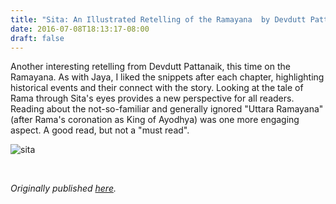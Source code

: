 ```yaml
---
title: "Sita: An Illustrated Retelling of the Ramayana  by Devdutt Pattanaik"
date: 2016-07-08T18:13:17-08:00
draft: false
---
```


Another interesting retelling from Devdutt Pattanaik, this time on the Ramayana. As with Jaya, I liked the snippets after each chapter, highlighting historical events and their connect with the story. Looking at the tale of Rama through Sita's eyes provides a new perspective for all readers. Reading about the not-so-familiar and generally ignored "Uttara Ramayana" (after Rama's coronation as King of Ayodhya) was one more engaging aspect. A good read, but not a "must read".

![sita](/sita.jpg)

&nbsp;&nbsp;

*Originally published [here](https://www.goodreads.com/review/show/1376887174).*